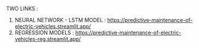 TWO LINKS :
1) NEURAL NETWORK - LSTM MODEL  : https://predictive-maintenance-of-electric-vehicles.streamlit.app/
2) REGRESSION MODELS : https://predictive-maintenance-of-electric-vehicles-reg.streamlit.app/
